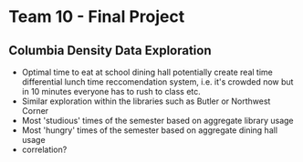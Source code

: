 # Team 10 - Final Project

## Columbia Density Data Exploration
- Optimal time to eat at school dining hall
    potentially create real time differential lunch time reccomendation system, i.e. it's crowded now but in 10 minutes everyone has to rush to class etc.
- Similar exploration within the libraries such as Butler or Northwest Corner
- Most 'studious' times of the semester based on aggregate library usage
- Most 'hungry' times of the semester based on aggregate dining hall usage
- correlation? 
 
